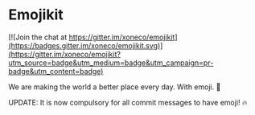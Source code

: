# Emojikit

[![Join the chat at https://gitter.im/xoneco/emojikit](https://badges.gitter.im/xoneco/emojikit.svg)](https://gitter.im/xoneco/emojikit?utm_source=badge&utm_medium=badge&utm_campaign=pr-badge&utm_content=badge)

We are making the world a better place every day. With emoji. :punch:

UPDATE: It is now compulsory for all commit messages to have emoji! :fire: